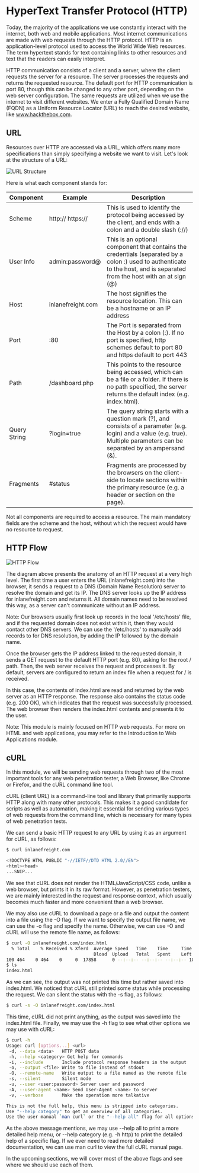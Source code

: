 # HyperText Transfer Protocol (HTTP)

Today, the majority of the applications we use constantly interact with the internet, both web and mobile applications. Most internet communications are made with web requests through the HTTP protocol. HTTP is an application-level protocol used to access the World Wide Web resources. The term hypertext stands for text containing links to other resources and text that the readers can easily interpret.

HTTP communication consists of a client and a server, where the client requests the server for a resource. The server processes the requests and returns the requested resource. The default port for HTTP communication is port 80, though this can be changed to any other port, depending on the web server configuration. The same requests are utilized when we use the internet to visit different websites. We enter a Fully Qualified Domain Name (FQDN) as a Uniform Resource Locator (URL) to reach the desired website, like www.hackthebox.com.

## URL

Resources over HTTP are accessed via a URL, which offers many more specifications than simply specifying a website we want to visit. Let's look at the structure of a URL:

![URL Structure](url_structure.png)

Here is what each component stands for:

| Component    | Example           | Description                                                                                                                                                                   |
| ------------ | ----------------- | ----------------------------------------------------------------------------------------------------------------------------------------------------------------------------- |
| Scheme       | http:// https://  | This is used to identify the protocol being accessed by the client, and ends with a colon and a double slash (://)                                                            |
| User Info    | admin:password@   | This is an optional component that contains the credentials (separated by a colon :) used to authenticate to the host, and is separated from the host with an at sign (@)     |
| Host         | inlanefreight.com | The host signifies the resource location. This can be a hostname or an IP address                                                                                             |
| Port         | :80               | The Port is separated from the Host by a colon (:). If no port is specified, http schemes default to port 80 and https default to port 443                                    |
| Path         | /dashboard.php    | This points to the resource being accessed, which can be a file or a folder. If there is no path specified, the server returns the default index (e.g. index.html).           |
| Query String | ?login=true       | The query string starts with a question mark (?), and consists of a parameter (e.g. login) and a value (e.g. true). Multiple parameters can be separated by an ampersand (&). |
| Fragments    | #status           | Fragments are processed by the browsers on the client-side to locate sections within the primary resource (e.g. a header or section on the page).                             |

Not all components are required to access a resource. The main mandatory fields are the scheme and the host, without which the request would have no resource to request.

## HTTP Flow

![HTTP Flow](HTTP_Flow.png)

The diagram above presents the anatomy of an HTTP request at a very high level. The first time a user enters the URL (inlanefreight.com) into the browser, it sends a request to a DNS (Domain Name Resolution) server to resolve the domain and get its IP. The DNS server looks up the IP address for inlanefreight.com and returns it. All domain names need to be resolved this way, as a server can't communicate without an IP address.

Note: Our browsers usually first look up records in the local '/etc/hosts' file, and if the requested domain does not exist within it, then they would contact other DNS servers. We can use the '/etc/hosts' to manually add records to for DNS resolution, by adding the IP followed by the domain name.

Once the browser gets the IP address linked to the requested domain, it sends a GET request to the default HTTP port (e.g. 80), asking for the root / path. Then, the web server receives the request and processes it. By default, servers are configured to return an index file when a request for / is received.

In this case, the contents of index.html are read and returned by the web server as an HTTP response. The response also contains the status code (e.g. 200 OK), which indicates that the request was successfully processed. The web browser then renders the index.html contents and presents it to the user.

Note: This module is mainly focused on HTTP web requests. For more on HTML and web applications, you may refer to the Introduction to Web Applications module.

## cURL

In this module, we will be sending web requests through two of the most important tools for any web penetration tester, a Web Browser, like Chrome or Firefox, and the cURL command line tool.

cURL (client URL) is a command-line tool and library that primarily supports HTTP along with many other protocols. This makes it a good candidate for scripts as well as automation, making it essential for sending various types of web requests from the command line, which is necessary for many types of web penetration tests.

We can send a basic HTTP request to any URL by using it as an argument for cURL, as follows:

```bash
$ curl inlanefreight.com

<!DOCTYPE HTML PUBLIC "-//IETF//DTD HTML 2.0//EN">
<html><head>
...SNIP...
```

We see that cURL does not render the HTML/JavaScript/CSS code, unlike a web browser, but prints it in its raw format. However, as penetration testers, we are mainly interested in the request and response context, which usually becomes much faster and more convenient than a web browser.

We may also use cURL to download a page or a file and output the content into a file using the -O flag. If we want to specify the output file name, we can use the -o flag and specify the name. Otherwise, we can use -O and cURL will use the remote file name, as follows:

```bash
$ curl -O inlanefreight.com/index.html
  % Total    % Received % Xferd  Average Speed   Time    Time     Time  Current
                                 Dload  Upload   Total   Spent    Left  Speed
100 464    0 464    0     0  17858      0 --:--:-- --:--:-- --:--:-- 18069
$ ls
index.html
```

As we can see, the output was not printed this time but rather saved into index.html. We noticed that cURL still printed some status while processing the request. We can silent the status with the -s flag, as follows:

```bash
$ curl -s -O inlanefreight.com/index.html
```

This time, cURL did not print anything, as the output was saved into the index.html file. Finally, we may use the -h flag to see what other options we may use with cURL:

```bash
$ curl -h
Usage: curl [options...] <url>
 -d, --data <data>   HTTP POST data
 -h, --help <category> Get help for commands
 -i, --include       Include protocol response headers in the output
 -o, --output <file> Write to file instead of stdout
 -O, --remote-name   Write output to a file named as the remote file
 -s, --silent        Silent mode
 -u, --user <user:password> Server user and password
 -A, --user-agent <name> Send User-Agent <name> to server
 -v, --verbose       Make the operation more talkative

This is not the full help, this menu is stripped into categories.
Use "--help category" to get an overview of all categories.
Use the user manual `man curl` or the "--help all" flag for all options.
```

As the above message mentions, we may use --help all to print a more detailed help menu, or --help category (e.g. -h http) to print the detailed help of a specific flag. If we ever need to read more detailed documentation, we can use man curl to view the full cURL manual page.

In the upcoming sections, we will cover most of the above flags and see where we should use each of them.
